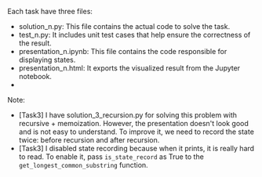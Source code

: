 Each task have three files:

- solution_n.py: This file contains the actual code to solve the task.
- test_n.py: It includes unit test cases that help ensure the correctness of the result.
- presentation_n.ipynb: This file contains the code responsible for displaying states.
- presentation_n.html: It exports the visualized result from the Jupyter notebook.
- 
Note: 
- [Task3] I have solution_3_recursion.py for solving this problem with recursive + memoization. However, the presentation doesn't look good and is not easy to understand. To improve it, we need to record the state twice: before recursion and after recursion.
- [Task3] I disabled state recording because when it prints, it is really hard to read. To enable it, pass `is_state_record` as True to the `get_longest_common_substring` function.
